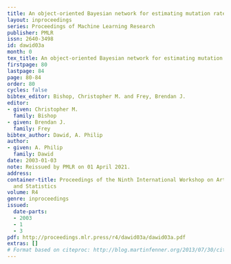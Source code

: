 ```yaml
---
title: An object-oriented Bayesian network for estimating mutation rates
layout: inproceedings
series: Proceedings of Machine Learning Research
publisher: PMLR
issn: 2640-3498
id: dawid03a
month: 0
tex_title: An object-oriented Bayesian network for estimating mutation rates
firstpage: 80
lastpage: 84
page: 80-84
order: 80
cycles: false
bibtex_editor: Bishop, Christopher M. and Frey, Brendan J.
editor:
- given: Christopher M.
  family: Bishop
- given: Brendan J.
  family: Frey
bibtex_author: Dawid, A. Philip
author:
- given: A. Philip
  family: Dawid
date: 2003-01-03
note: Reissued by PMLR on 01 April 2021.
address:
container-title: Proceedings of the Ninth International Workshop on Artificial Intelligence
  and Statistics
volume: R4
genre: inproceedings
issued:
  date-parts:
  - 2003
  - 1
  - 3
pdf: http://proceedings.mlr.press/r4/dawid03a/dawid03a.pdf
extras: []
# Format based on citeproc: http://blog.martinfenner.org/2013/07/30/citeproc-yaml-for-bibliographies/
---
```

